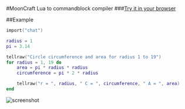 #MoonCraft
Lua to commandblock compiler
###[Try it in your browser](http://m4gnv5.github.io/MoonCraft-Demo/)

##Example
```lua
import("chat")

radius = 1
pi = 3.14

tellraw("Circle circumference and area for radius 1 to 19")
for radius = 1, 19 do
    area = pi * radius * radius
    circumference = pi * 2 * radius

    tellraw("r = ", radius, " C = ", circumference, " A = ", area)
end
```

![screenshot](http://i.imgur.com/UbzM9CW.png)
